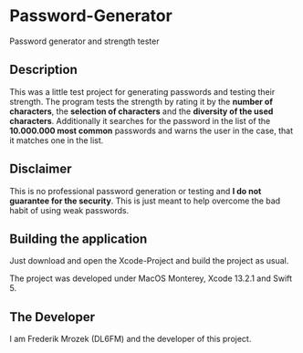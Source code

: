 # Password-Generator
Password generator and strength tester

## Description

This was a little test project for generating passwords and testing their strength. The program tests the strength by rating it by the **number of characters**, the **selection of characters** and the **diversity of the used characters**. Additionally it searches for the password in the list of the **10.000.000 most common** passwords and warns the user in the case, that it matches one in the list.

## Disclaimer

This is no professional password generation or testing and **I do not guarantee for the security**. This is just meant to help overcome the bad habit of using weak passwords.

## Building the application

Just download and open the Xcode-Project and build the project as usual.

The project was developed under MacOS Monterey, Xcode 13.2.1 and Swift 5.

## The Developer

I am Frederik Mrozek (DL6FM) and the developer of this project.
